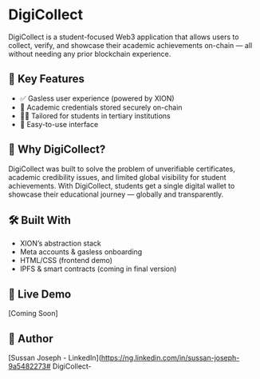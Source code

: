 # DigiCollect

DigiCollect is a student-focused Web3 application that allows users to collect, verify, and showcase their academic achievements on-chain — all without needing any prior blockchain experience.

## 🌟 Key Features
- ✅ Gasless user experience (powered by XION)
- 📄 Academic credentials stored securely on-chain
- 🧑‍🎓 Tailored for students in tertiary institutions
- 📱 Easy-to-use interface

## 🎯 Why DigiCollect?
DigiCollect was built to solve the problem of unverifiable certificates, academic credibility issues, and limited global visibility for student achievements. With DigiCollect, students get a single digital wallet to showcase their educational journey — globally and transparently.

## 🛠️ Built With
- XION’s abstraction stack
- Meta accounts & gasless onboarding
- HTML/CSS (frontend demo)
- IPFS & smart contracts (coming in final version)

## 🔗 Live Demo
[Coming Soon]

## 🧠 Author
[Sussan Joseph - LinkedIn](https://ng.linkedin.com/in/sussan-joseph-9a5482273# DigiCollect-
